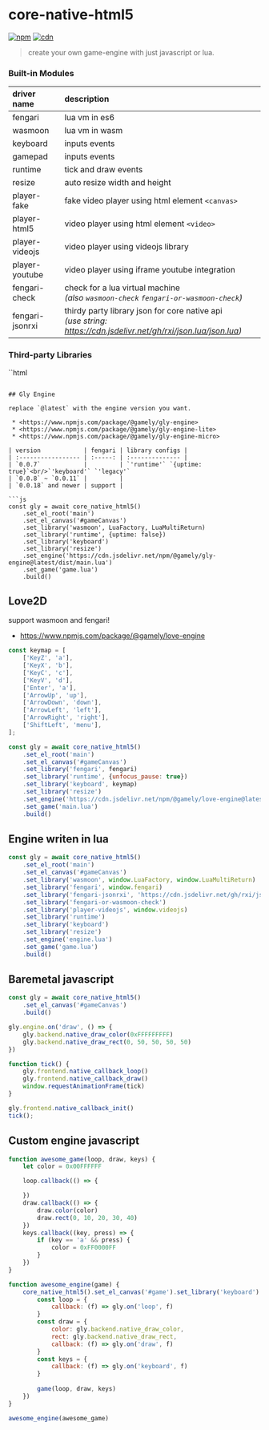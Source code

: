 # core-native-html5

[![npm](https://img.shields.io/npm/dy/@gamely/core-native-html5?logo=npm&logoColor=fff&label=npm%20downloads)](https://www.npmjs.com/package/@gamely/core-native-html5)
[![cdn](https://img.shields.io/jsdelivr/npm/hy/@gamely/core-native-html5?logo=jsdelivr&logoColor=fff&label=cdn%20downloads)](https://www.jsdelivr.com/package/npm/@gamely/core-native-html5)

> create your own game-engine with just javascript or lua.

### Built-in Modules

| driver name     | description |
| :-------------- | :---------- |
| fengari         | lua vm in es6
| wasmoon         | lua vm in wasm
| keyboard        | inputs events
| gamepad         | inputs events
| runtime         | tick and draw events
| resize          | auto resize width and height 
| player-fake     | fake video player using html element `<canvas>`
| player-html5    | video player using html  element `<video>`
| player-videojs  | video player using videojs library
| player-youtube  | video player using iframe youtube integration
| fengari-check   | check for a lua virtual machine<br/>_(also `wasmoon-check` `fengari-or-wasmoon-check`)_
| fengari-jsonrxi | thirdy party library json for core native api<br/>_(use string: <https://cdn.jsdelivr.net/gh/rxi/json.lua/json.lua>)_

### Third-party Libraries

``html
<!-- fengari -->
<script src="https://cdn.jsdelivr.net/npm/fengari-web@latest/dist/fengari-web.min.js"></script>

<!-- wasmoon -->
<script type="module">
import { LuaFactory, LuaMultiReturn } from 'https://cdn.jsdelivr.net/npm/wasmoon@1.16.0/+esm'
window.LuaFactory = LuaFactory
window.LuaMultiReturn = LuaMultiReturn
</script>

<!-- videojs -->
<script src="https://cdn.jsdelivr.net/npm/video.js@8.22.0/dist/video.min.js"></script>
```

## Gly Engine

replace `@latest` with the engine version you want.

 * <https://www.npmjs.com/package/@gamely/gly-engine>
 * <https://www.npmjs.com/package/@gamely/gly-engine-lite>
 * <https://www.npmjs.com/package/@gamely/gly-engine-micro>

| version            | fengari | library configs |
| :----------------- | :-----: | :-------------- |
| `0.0.7`            |         | `'runtime'` `{uptime: true}`<br/>`'keyboard'` `'legacy'`
| `0.0.8` ~ `0.0.11` |         |
| `0.0.18` and newer | support |

```js
const gly = await core_native_html5()
    .set_el_root('main')
    .set_el_canvas('#gameCanvas')
    .set_library('wasmoon', LuaFactory, LuaMultiReturn)
    .set_library('runtime', {uptime: false})
    .set_library('keyboard')
    .set_library('resize')
    .set_engine('https://cdn.jsdelivr.net/npm/@gamely/gly-engine@latest/dist/main.lua')
    .set_game('game.lua')
    .build()
```

## Love2D

support wasmoon and fengari!

 * <https://www.npmjs.com/package/@gamely/love-engine>

```js
const keymap = [
    ['KeyZ', 'a'],
    ['KeyX', 'b'],
    ['KeyC', 'c'],
    ['KeyV', 'd'],
    ['Enter', 'a'],
    ['ArrowUp', 'up'],
    ['ArrowDown', 'down'],
    ['ArrowLeft', 'left'],
    ['ArrowRight', 'right'],
    ['ShiftLeft', 'menu'],
];

const gly = await core_native_html5()
    .set_el_root('main')
    .set_el_canvas('#gameCanvas')
    .set_library('fengari', fengari)
    .set_library('runtime', {unfocus_pause: true})
    .set_library('keyboard', keymap)
    .set_library('resize')
    .set_engine('https://cdn.jsdelivr.net/npm/@gamely/love-engine@latest/dist/main.lua')
    .set_game('main.lua')
    .build()
```

## Engine writen in lua

```js
const gly = await core_native_html5()
    .set_el_root('main')
    .set_el_canvas('#gameCanvas')
    .set_library('wasmoon', window.LuaFactory, window.LuaMultiReturn)
    .set_library('fengari', window.fengari)
    .set_library('fengari-jsonrxi', 'https://cdn.jsdelivr.net/gh/rxi/json.lua/json.lua')
    .set_library('fengari-or-wasmoon-check')
    .set_library('player-videojs', window.videojs)
    .set_library('runtime')
    .set_library('keyboard')
    .set_library('resize')
    .set_engine('engine.lua')
    .set_game('game.lua')
    .build()
```

## Baremetal javascript

```js
const gly = await core_native_html5()
    .set_el_canvas('#gameCanvas')
    .build()

gly.engine.on('draw', () => {
    gly.backend.native_draw_color(0xFFFFFFFFF)
    gly.backend.native_draw_rect(0, 50, 50, 50, 50)
})

function tick() {
    gly.frontend.native_callback_loop()
    gly.frontend.native_callback_draw()
    window.requestAnimationFrame(tick)
}

gly.frontend.native_callback_init()
tick();
```

## Custom engine javascript

```js
function awesome_game(loop, draw, keys) {
    let color = 0x00FFFFFF

    loop.callback(() => {

    })
    draw.callback(() => {
        draw.color(color)
        draw.rect(0, 10, 20, 30, 40)
    })
    keys.callback((key, press) => {
        if (key == 'a' && press) {
            color = 0xFF0000FF
        }
    })
}
```

```js
function awesome_engine(game) {
    core_native_html5().set_el_canvas('#game').set_library('keyboard').set_library('runtime').build().then((gly) => {
        const loop = {
            callback: (f) => gly.on('loop', f)
        }
        const draw = {
            color: gly.backend.native_draw_color,
            rect: gly.backend.native_draw_rect,
            callback: (f) => gly.on('draw', f)
        }
        const keys = {
            callback: (f) => gly.on('keyboard', f)
        }
    
        game(loop, draw, keys)
    })
}
```

```js
awesome_engine(awesome_game)
```
